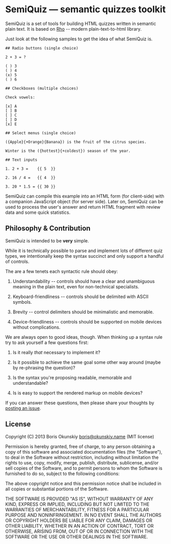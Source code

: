 # SemiQuiz — semantic quizzes toolkit

SemiQuiz is a set of tools for building HTML quizzes written in semantic plain text.
It is based on [Rho](https://github.com/inca/rho) -- modern plain-text-to-html
library.

Just look at the following samples to get the idea of what SemiQuiz is.

```
## Radio buttons (single choice)

2 + 3 = ?

( ) 3
( ) 4
(x) 5
( ) 6

## Checkboxes (multiple choices)

Check vowels:

[x] A
[ ] B
[ ] C
[ ] D
[x] E

## Select menus (single choice)

({Apple}{+Orange}{Banana}) is the fruit of the citrus species.

Winter is the ({hottest}{+coldest}) season of the year.

## Text inputs

1. 2 + 3 =    {{ 5  }}

2. 16 / 4 =   {{ 4  }}

3. 20 * 1.5 = {{ 30 }}
```

SemiQuiz can compile this example into an HTML form (for client-side)
with a companion JavaScript object (for server side). Later on, SemiQuiz can
be used to process the user's answer and return HTML fragment with review data
and some quick statistics.

## Philosophy & Contribution

SemiQuiz is intended to be **very** simple.

While it is technically possible to parse and implement lots of different quiz types,
we intentionally keep the syntax succinct and only support a handful of controls.

The are a few tenets each syntactic rule should obey:

  1. Understandability -- controls should have a clear and unambiguous meaning
     in the plain text, even for non-technical specialists.

  2. Keyboard-friendliness -- controls should be delimited with ASCII symbols.

  3. Brevity -- control delimiters should be minimalistic and memorable.

  4. Device-friendliness -- controls should be supported on mobile devices without
     complications.

We are always open to good ideas, though. When thinking up a syntax rule
try to ask yourself a few questions first:

  1. Is it really _that_ necessary to implement it?

  2. Is it possible to achieve the same goal some other way around (maybe by re-phrasing the question)?

  3. Is the syntax you're proposing readable, memorable and understandable?

  4. Is is easy to support the rendered markup on mobile devices?

If you can answer these questions, then please share your thoughts by
[posting an issue](https://github.com/inca/semiquiz).

## License

Copyright (C) 2013 Boris Okunskiy <boris@okunskiy.name> (MIT license)

Permission is hereby granted, free of charge, to any person obtaining a copy
of this software and associated documentation files (the "Software"), to deal
in the Software without restriction, including without limitation the rights
to use, copy, modify, merge, publish, distribute, sublicense, and/or sell
copies of the Software, and to permit persons to whom the Software is furnished
to do so, subject to the following conditions:

The above copyright notice and this permission notice shall be included in all
copies or substantial portions of the Software.

THE SOFTWARE IS PROVIDED "AS IS", WITHOUT WARRANTY OF ANY KIND,
EXPRESS OR IMPLIED, INCLUDING BUT NOT LIMITED TO THE WARRANTIES
OF MERCHANTABILITY, FITNESS FOR A PARTICULAR PURPOSE AND NONINFRINGEMENT.
IN NO EVENT SHALL THE AUTHORS OR COPYRIGHT HOLDERS BE LIABLE FOR ANY CLAIM,
DAMAGES OR OTHER LIABILITY, WHETHER IN AN ACTION OF CONTRACT,
TORT OR OTHERWISE, ARISING FROM, OUT OF OR IN CONNECTION WITH THE SOFTWARE
OR THE USE OR OTHER DEALINGS IN THE SOFTWARE.

